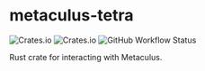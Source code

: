 # metaculus-tetra
![Crates.io](https://img.shields.io/crates/v/metaculustetra) ![Crates.io](https://img.shields.io/crates/l/metaculustetra) ![GitHub Workflow Status](https://img.shields.io/github/workflow/status/TetraspaceW/metaculus-tetra/Rust)

Rust crate for interacting with Metaculus.
